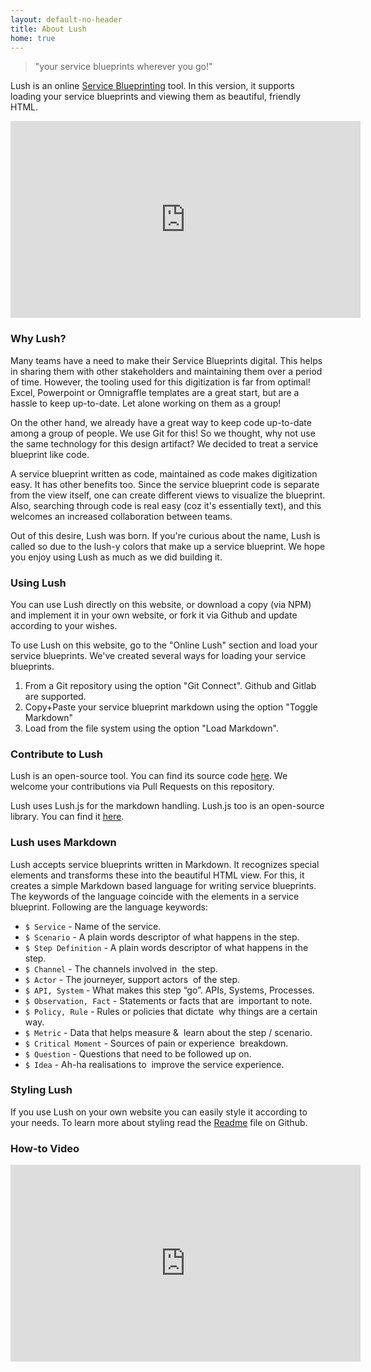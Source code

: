 ```yaml
---
layout: default-no-header
title: About Lush
home: true
---
```


> "your service blueprints wherever you go!"

Lush is an online [Service Blueprinting](http://www.ing-experience-design.com/service-blueprinting/) tool. In this version, it supports loading your service blueprints and viewing them as beautiful, friendly HTML.


<iframe width="560" height="315" src="https://www.youtube.com/embed/jug-twiSfcE" frameborder="0" allowfullscreen></iframe>



### Why Lush?
Many teams have a need to make their Service Blueprints digital. This helps in sharing them with other stakeholders and maintaining them over a period of time. However, the tooling used for this digitization is far from optimal! Excel, Powerpoint or Omnigraffle templates are a great start, but are a hassle to keep up-to-date. Let alone working on them as a group!

On the other hand, we already have a great way to keep code up-to-date among a group of people. We use Git for this! So we thought, why not use the same technology for this design artifact? We decided to treat a service blueprint like code.

A service blueprint written as code, maintained as code makes digitization easy. It has other benefits too. Since the service blueprint code is separate from the view itself, one can create different views to visualize the blueprint. Also, searching through code is real easy (coz it's essentially text), and this welcomes an increased collaboration between teams.

Out of this desire, Lush was born. If you're curious about the name, Lush is called so due to the lush-y colors that make up a service blueprint. We hope you enjoy using Lush as much as we did building it.

### Using Lush
You can use Lush directly on this website, or download a copy (via NPM) and implement it in your own website, or fork it via Github and update according to your wishes.

To use Lush on this website, go to the "Online Lush" section and load your service blueprints. We've created several ways for loading your service blueprints.

1. From a Git repository using the option "Git Connect". Github and Gitlab are supported.
2. Copy+Paste your service blueprint markdown using the option "Toggle Markdown"
3. Load from the file system using the option "Load Markdown".

### Contribute to Lush
Lush is an open-source tool. You can find its source code [here](https://github.com/designing-experiences/Lush). We welcome your contributions via Pull Requests on this repository.

Lush uses Lush.js for the markdown handling. Lush.js too is an open-source library. You can find it [here](https://github.com/designing-experiences/Lush.js).

### Lush uses Markdown
Lush accepts service blueprints written in Markdown. It recognizes special elements and transforms these into the beautiful HTML view. For this, it creates a simple Markdown based language for writing service blueprints. The keywords of the language coincide with the elements in a service blueprint. Following are the language keywords:

* ``$ Service`` - Name of the service.
* ``$ Scenario`` - A plain words descriptor of what happens in the step.
* ``$ Step Definition`` - A plain words descriptor of what happens in the step.
* ``$ Channel`` - The channels involved in  the step.
* ``$ Actor`` - The journeyer, support actors  of the step.
* ``$ API, System`` - What makes this step “go”. APIs, Systems, Processes.
* ``$ Observation, Fact`` - Statements or facts that are  important to note.
* ``$ Policy, Rule`` - Rules or policies that dictate  why things are a certain way.
* ``$ Metric`` - Data that helps measure &  learn about the step / scenario.
* ``$ Critical Moment`` - Sources of pain or experience  breakdown.
* ``$ Question`` - Questions that need to be followed up on.
* ``$ Idea`` - Ah-ha realisations to  improve the service experience.

### Styling Lush
If you use Lush on your own website you can easily style it according to your needs. To learn more about styling read the [Readme](https://github.com/designing-experiences/Lush.js) file on Github.

### How-to Video
<iframe width="560" height="315" src="https://www.youtube.com/embed/J6zZcE_1BMM" frameborder="0" allowfullscreen></iframe>
